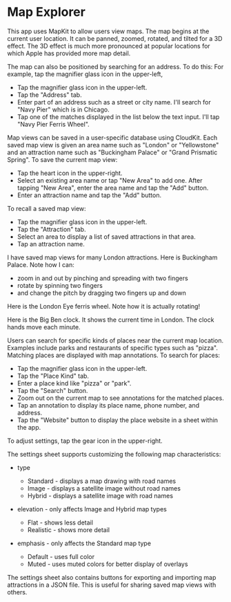 # Map Explorer

This app uses MapKit to allow users view maps.
The map begins at the current user location.
It can be panned, zoomed, rotated, and tilted for a 3D effect.
The 3D effect is much more pronounced at popular locations
for which Apple has provided more map detail.

The map can also be positioned by searching for an address.
To do this:
For example, tap the magnifier glass icon in the upper-left,

- Tap the magnifier glass icon in the upper-left.
- Tap the "Address" tab.
- Enter part of an address such as a street or city name.
  I'll search for "Navy Pier" which is in Chicago.
- Tap one of the matches displayed in the list below the text input.
  I'll tap "Navy Pier Ferris Wheel".

Map views can be saved in a user-specific database using CloudKit.
Each saved map view is given an area name such as "London" or "Yellowstone" and
an attraction name such as "Buckingham Palace" or "Grand Prismatic Spring".
To save the current map view:

- Tap the heart icon in the upper-right.
- Select an existing area name or tap "New Area" to add one.
  After tapping "New Area", enter the area name and tap the "Add" button.
- Enter an attraction name and tap the "Add" button.

To recall a saved map view:

- Tap the magnifier glass icon in the upper-left.
- Tap the "Attraction" tab.
- Select an area to display a list of saved attractions in that area.
- Tap an attraction name.

I have saved map views for many London attractions.
Here is Buckingham Palace.
Note how I can:
- zoom in and out by pinching and spreading with two fingers
- rotate by spinning two fingers
- and change the pitch by dragging two fingers up and down

Here is the London Eye ferris wheel.
Note how it is actually rotating!

Here is the Big Ben clock.
It shows the current time in London.
The clock hands move each minute.

Users can search for specific kinds of places near the current map location.
Examples include parks and restaurants of specific types such as "pizza".
Matching places are displayed with map annotations.
To search for places:

- Tap the magnifier glass icon in the upper-left.
- Tap the "Place Kind" tab.
- Enter a place kind like "pizza" or "park".
- Tap the "Search" button.
- Zoom out on the current map to see annotations for the matched places.
- Tap an annotation to display its place name, phone number, and address.
- Tap the "Website" button to display the place website
  in a sheet within the app.

To adjust settings, tap the gear icon in the upper-right.

The settings sheet supports customizing the following map characteristics:

- type
  - Standard - displays a map drawing with road names
  - Image - displays a satellite image without road names
  - Hybrid - displays a satellite image with road names
  
- elevation - only affects Image and Hybrid map types
  - Flat - shows less detail
  - Realistic - shows more detail
  
- emphasis - only affects the Standard map type
  - Default - uses full color
  - Muted - uses muted colors for better display of overlays

The settings sheet also contains buttons for
exporting and importing map attractions in a JSON file.
This is useful for sharing saved map views with others.

